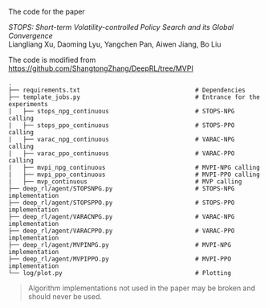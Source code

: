 The code for the paper

*STOPS: Short-term Volatility-controlled Policy Search and its Global Convergence* \
Liangliang Xu, Daoming Lyu, Yangchen Pan, Aiwen Jiang, Bo Liu

The code is modified from
https://github.com/ShangtongZhang/DeepRL/tree/MVPI

    .              
    ├── requirements.txt                                # Dependencies
    ├── template_jobs.py                                # Entrance for the experiments
    |   ├── stops_npg_continuous                        # STOPS-NPG calling
    |   ├── stops_ppo_continuous                        # STOPS-PPO calling
    |   ├── varac_npg_continuous                        # VARAC-NPG calling
    |   ├── varac_ppo_continuous                        # VARAC-PPO calling
    |   ├── mvpi_npg_continuous                         # MVPI-NPG calling
    |   ├── mvpi_ppo_continuous                         # MVPI-PPO calling
    |   ├── mvp_continuous                              # MVP calling
    ├── deep_rl/agent/STOPSNPG.py                       # STOPS-NPG implementation
    ├── deep_rl/agent/STOPSPPO.py                       # STOPS-PPO implementation
    ├── deep_rl/agent/VARACNPG.py                       # VARAC-NPG implementation
    ├── deep_rl/agent/VARACPPO.py                       # VARAC-PPO implementation
    ├── deep_rl/agent/MVPINPG.py                        # MVPI-NPG implementation
    ├── deep_rl/agent/MVPIPPO.py                        # MVPI-PPO implementation
    └── log/plot.py                                     # Plotting

> Algorithm implementations not used in the paper may be broken and should never be used.
